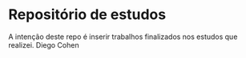 # Repositório de estudos
A intenção deste repo é inserir trabalhos finalizados nos estudos que realizei.
Diego Cohen
